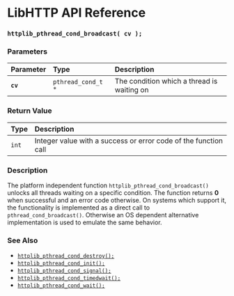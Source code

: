 # LibHTTP API Reference

### `httplib_pthread_cond_broadcast( cv );`

### Parameters

| Parameter | Type | Description |
| :--- | :--- | :--- |
|**`cv`**|`pthread_cond_t *`|The condition which a thread is waiting on|

### Return Value

| Type | Description |
| :--- | :--- |
|`int`|Integer value with a success or error code of the function call|

### Description

The platform independent function `httplib_pthread_cond_broadcast()` unlocks all threads waiting on a specific condition. The function returns **0** when successful and an error code otherwise. On systems which support it, the functionality is implemented as a direct call to `pthread_cond_broadcast()`. Otherwise an OS dependent alternative implementation is used to emulate the same behavior.

### See Also

* [`httplib_pthread_cond_destroy();`](httplib_pthread_cond_destroy.md)
* [`httplib_pthread_cond_init();`](httplib_pthread_cond_init.md)
* [`httplib_pthread_cond_signal();`](httplib_pthread_cond_signal.md)
* [`httplib_pthread_cond_timedwait();`](httplib_pthread_cond_timedwait.md)
* [`httplib_pthread_cond_wait();`](httplib_pthread_cond_wait.md)
